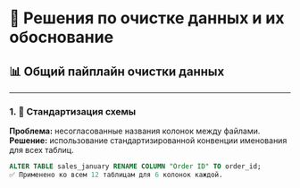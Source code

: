 # 🧼 Решения по очистке данных и их обоснование

## 📊 Общий пайплайн очистки данных

---

### 1. 🧭 Стандартизация схемы

**Проблема:** несогласованные названия колонок между файлами.  
**Решение:** использование стандартизированной конвенции именования для всех таблиц.  

```sql
ALTER TABLE sales_january RENAME COLUMN "Order ID" TO order_id;
✅ Применено ко всем 12 таблицам для 6 колонок каждой.
